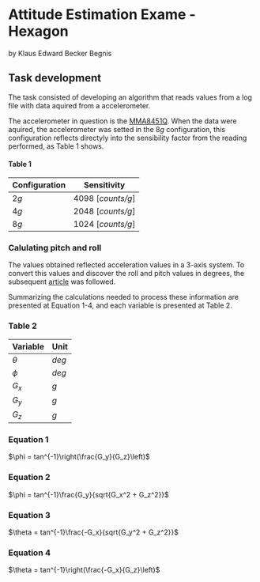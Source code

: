 # Attitude Estimation Exame - Hexagon

by Klaus Edward Becker Begnis

## Task development

The task consisted of developing an algorithm that reads values from a log file with data aquired from a accelerometer.

The accelerometer in question is the [MMA8451Q](https://www.nxp.com/docs/en/data-sheet/MMA8451Q.pdf). When the data were aquired, the accelerometer was setted in the 8*g* configuration, this configuration reflects directyly into the sensibility factor from the reading performed, as Table 1 shows.

#### Table 1		
| Configuration | Sensitivity       |
|---------------|-------------------|
| 2*g*          | 4098 [*counts/g*] |
| 4*g*          | 2048 [*counts/g*] |
| 8*g*          | 1024 [*counts/g*] |

### Calulating pitch and roll

The values obtained reflected acceleration values in a 3-axis system. To convert this values and discover the roll and pitch values in degrees, the subsequent [article](http://www.nxp.com/docs/en/application-note/AN3461.pdf) was followed.

Summarizing the calculations needed to process these information are presented at Equation 1-4, and each variable is presented at Table 2.

### Table 2
| Variable		| Unit       |
|---------------|-------------------|
| $\theta$      | *deg*				|
| $\phi$        | *deg*	 |
| $G_x$         | *g*	 |
| $G_y$         | *g*	 |
| $G_z$         | *g*	 |


### Equation 1

$\phi = tan^{-1}\right(\frac{G_y}{G_z}\left)$

### Equation 2

$\phi = tan^{-1}\frac{G_y}{sqrt{G_x^2 + G_z^2}}$

### Equation 3

$\theta = tan^{-1}\frac{-G_x}{sqrt{G_y^2 + G_z^2}}$

### Equation 4

$\theta = tan^{-1}\right(\frac{-G_x}{G_z}\left)$
